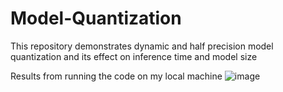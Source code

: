 # Model-Quantization
This repository demonstrates dynamic and half precision model quantization and its effect on inference time and model size

Results from running the code on my local machine
![image](https://github.com/user-attachments/assets/6276679d-0c4d-4a3d-b227-e01d7e3efb1c)
